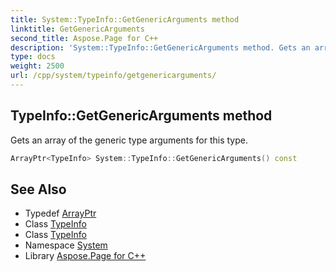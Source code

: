 ```yaml
---
title: System::TypeInfo::GetGenericArguments method
linktitle: GetGenericArguments
second_title: Aspose.Page for C++
description: 'System::TypeInfo::GetGenericArguments method. Gets an array of the generic type arguments for this type in C++.'
type: docs
weight: 2500
url: /cpp/system/typeinfo/getgenericarguments/
---
```

## TypeInfo::GetGenericArguments method


Gets an array of the generic type arguments for this type.

```cpp
ArrayPtr<TypeInfo> System::TypeInfo::GetGenericArguments() const
```

## See Also

* Typedef [ArrayPtr](../../arrayptr/)
* Class [TypeInfo](../)
* Class [TypeInfo](../)
* Namespace [System](../../)
* Library [Aspose.Page for C++](../../../)
